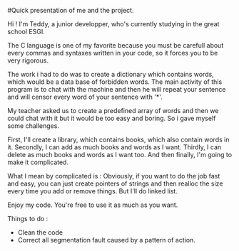 #Quick presentation of me and the project.

Hi ! I'm Teddy, a junior developper, who's currently studying in the great school ESGI.

The C language is one of my favorite because you must be carefull about every commas and syntaxes written in your code, so it forces you to be very rigorous.

The work i had to do was to create a dictionary which contains words, which would be a data base of forbidden words.
The main activity of this program is to chat with the machine and then he will repeat your sentence and will censor every word of your sentence with '*'.

My teacher asked us to create a predefined array of words and then we could chat with it but it would be too easy and boring. So i gave myself some challenges.

First, I'll create a library, which contains books, which also contain words in it.
Secondly, I can add as much books and words as I want.
Thirdly, I can delete as much books and words as I want too.
And then finally, I'm going to make it complicated.

What I mean by complicated is : 
Obviously, if you want to do the job fast and easy, you can just create pointers of strings and then realloc the size every time you add or remove things.
But I'll do linked list.

Enjoy my code.
You're free to use it as much as you want.

Things to do : 
- Clean the code
- Correct all segmentation fault caused by a pattern of action.
